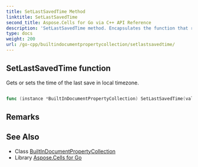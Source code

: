 ```yaml
---
title: SetLastSavedTime Method 
linktitle: SetLastSavedTime
second_title: Aspose.Cells for Go via C++ API Reference
description: 'SetLastSavedTime method. Encapsulates the function that represents setlastsavedtime in Go.'
type: docs
weight: 200
url: /go-cpp/builtindocumentpropertycollection/setlastsavedtime/
---
```


## SetLastSavedTime function

Gets or sets the time of the last save in local timezone.

```go

func (instance *BuiltInDocumentPropertyCollection) SetLastSavedTime(value time.Time)  error

```

## Remarks


## See Also

* Class [BuiltInDocumentPropertyCollection](../)
* Library [Aspose.Cells for Go](../../)
